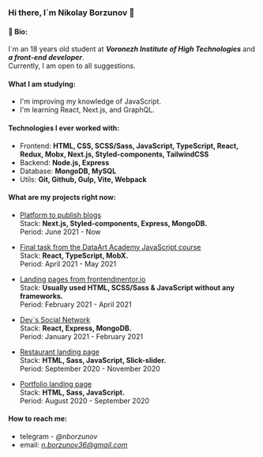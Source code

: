 ### Hi there, I`m Nikolay Borzunov 👋


#### 📝 Bio:

I`m an 18 years old student at ***Voronezh Institute of High Technologies*** and ***a front-end developer***.  
Currently, I am open to all suggestions.


#### What I am studying:

- I'm improving my knowledge of JavaScript.
- I'm learning React, Next.js, and GraphQL.

#### Technologies I ever worked with:

- Frontend: **HTML, CSS, SCSS/Sass, JavaScript, TypeScript, React, Redux, Mobx, Next.js, Styled-components, TailwindCSS**
- Backend: **Node.js, Express**
- Database: **MongoDB, MySQL**
- Utils: **Git, Github, Gulp, Vite, Webpack**

#### What are my projects right now: 

- [Platform to publish blogs](https://github.com/tydusgg/blogx)  
  Stack: **Next.js, Styled-components, Express, MongoDB.**  
  Period: June 2021 - Now
   
- [Final task from the DataArt Academy JavaScript course](https://github.com/tydusgg/to-read-list)  
  Stack: **React, TypeScript, MobX.**  
  Period: April 2021 - May 2021
  
- [Landing pages from frontendmentor.io](https://github.com/tydusgg/frontend-mentor-works)  
  Stack: **Usually used HTML, SCSS/Sass & JavaScript without any frameworks.**  
  Period: February 2021 - April 2021
  
- [Dev\`s Social Network](https://github.com/tydusgg/devConnector)  
  Stack: **React, Express, MongoDB.**  
  Period: January 2021 - February 2021
  
 - [Restaurant landing page](https://github.com/tydusgg/restaurant-layout)  
   Stack: **HTML, Sass, JavaScript, Slick-slider.**  
   Period: September 2020 - November 2020
  
- [Portfolio landing page](https://github.com/tydusgg/portfolio)  
  Stack: **HTML, Sass, JavaScript.**  
  Period: August 2020 - September 2020

#### How to reach me:

  - telegram - *@nborzunov*
  - email: *n.borzunov36@gmail.com*
